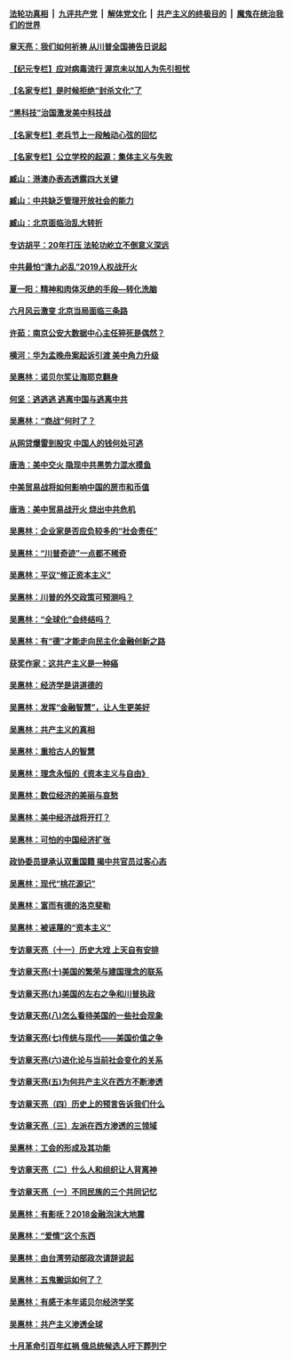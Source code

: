 ####  [法轮功真相](../../../../basic/blob/master/README.md?t=06232202) &nbsp;|&nbsp; [九评共产党](../../../../9ping.md/blob/master/README.md?t=06232202) &nbsp;|&nbsp; [解体党文化](../../../../jtdwh.md/blob/master/README.md?t=06232202)  &nbsp;|&nbsp; [共产主义的终极目的](../../../../gczydzjmd.md/blob/master/README.md?t=06232202) &nbsp;|&nbsp; [魔鬼在统治我们的世界](../../../../mgztzwmdsj.md/blob/master/README.md?t=06232202) 

#### [章天亮：我们如何祈祷 从川普全国祷告日说起](../pages/nsc423/n11944627.md?t=06232202) 

#### [【纪元专栏】应对病毒流行 渥京未以加人为先引担忧](../pages/nsc423/n11875714.md?t=06232202) 

#### [【名家专栏】是时候拒绝“封杀文化”了](../pages/nsc423/n11814093.md?t=06232202) 

#### [“黑科技”治国激发美中科技战](../pages/nsc423/n11638056.md?t=06232202) 

#### [【名家专栏】老兵节上一段触动心弦的回忆](../pages/nsc423/n11646016.md?t=06232202) 

#### [【名家专栏】公立学校的起源：集体主义与失败](../pages/nsc423/n11601833.md?t=06232202) 

#### [臧山：港澳办表态透露四大关键](../pages/nsc423/n11421628.md?t=06232202) 

#### [臧山：中共缺乏管理开放社会的能力](../pages/nsc423/n11407457.md?t=06232202) 

#### [臧山：北京面临治乱大转折](../pages/nsc423/n11406895.md?t=06232202) 

#### [专访胡平：20年打压 法轮功屹立不倒意义深远](../pages/nsc423/n11398800.md?t=06232202) 

#### [中共最怕“逢九必乱”2019人权战开火](../pages/nsc423/n11385248.md?t=06232202) 

#### [夏一阳：精神和肉体灭绝的手段—转化洗脑](../pages/nsc423/n11368250.md?t=06232202) 

#### [六月风云激变 北京当局面临三条路](../pages/nsc423/n11313668.md?t=06232202) 

#### [许茹：南京公安大数据中心主任猝死是偶然？](../pages/nsc423/n11064744.md?t=06232202) 

#### [横河：华为孟晚舟案起诉引渡 美中角力升级](../pages/nsc423/n11027230.md?t=06232202) 

#### [吴惠林：诺贝尔奖让海耶克翻身](../pages/nsc423/n10890049.md?t=06232202) 

#### [何坚：逃逃逃 逃离中国与逃离中共](../pages/nsc423/n10592891.md?t=06232202) 

#### [吴惠林：“商战”何时了？](../pages/nsc423/n10573558.md?t=06232202) 

#### [从网贷爆雷到股灾 中国人的钱何处可逃](../pages/nsc423/n10572800.md?t=06232202) 

#### [唐浩：美中交火 隐现中共黑势力混水摸鱼](../pages/nsc423/n10544040.md?t=06232202) 

#### [中美贸易战将如何影响中国的房市和币值](../pages/nsc423/n10543697.md?t=06232202) 

#### [唐浩：美中贸易战开火 烧出中共危机](../pages/nsc423/n10540126.md?t=06232202) 

#### [吴惠林：企业家是否应负较多的“社会责任”](../pages/nsc423/n10535022.md?t=06232202) 

#### [吴惠林：“川普奇迹”一点都不稀奇](../pages/nsc423/n10512808.md?t=06232202) 

#### [吴惠林：平议“修正资本主义”](../pages/nsc423/n10495724.md?t=06232202) 

#### [吴惠林：川普的外交政策可预测吗？](../pages/nsc423/n10462387.md?t=06232202) 

#### [吴惠林：“全球化”会终结吗？](../pages/nsc423/n10452838.md?t=06232202) 

#### [吴惠林：有“德”才能走向民主化金融创新之路](../pages/nsc423/n10432292.md?t=06232202) 

#### [获奖作家：这共产主义是一种癌](../pages/nsc423/n10431541.md?t=06232202) 

#### [吴惠林：经济学是讲道德的](../pages/nsc423/n10398014.md?t=06232202) 

#### [吴惠林：发挥“金融智慧”，让人生更美好](../pages/nsc423/n10375019.md?t=06232202) 

#### [吴惠林：共产主义的真相](../pages/nsc423/n10351394.md?t=06232202) 

#### [吴惠林：重拾古人的智慧](../pages/nsc423/n10337691.md?t=06232202) 

#### [吴惠林：理念永恒的《资本主义与自由》](../pages/nsc423/n10316274.md?t=06232202) 

#### [吴惠林：数位经济的美丽与哀愁](../pages/nsc423/n10292946.md?t=06232202) 

#### [吴惠林：美中经济战将开打？](../pages/nsc423/n10258825.md?t=06232202) 

#### [吴惠林：可怕的中国经济扩张](../pages/nsc423/n10219147.md?t=06232202) 

#### [政协委员提承认双重国籍 揭中共官员过客心态](../pages/nsc423/n10208809.md?t=06232202) 

#### [吴惠林：现代“桃花源记”](../pages/nsc423/n10185234.md?t=06232202) 

#### [吴惠林：富而有德的洛克斐勒](../pages/nsc423/n10142264.md?t=06232202) 

#### [吴惠林：被诬蔑的“资本主义”](../pages/nsc423/n10124816.md?t=06232202) 

#### [专访章天亮（十一）历史大戏 上天自有安排](../pages/nsc423/n10094905.md?t=06232202) 

#### [专访章天亮(十)美国的繁荣与建国理念的联系](../pages/nsc423/n10094899.md?t=06232202) 

#### [专访章天亮(九)美国的左右之争和川普执政](../pages/nsc423/n10094889.md?t=06232202) 

#### [专访章天亮(八)怎么看待美国的一些社会现象](../pages/nsc423/n10094857.md?t=06232202) 

#### [专访章天亮(七)传统与现代——美国价值之争](../pages/nsc423/n10093140.md?t=06232202) 

#### [专访章天亮(六)进化论与当前社会变化的关系](../pages/nsc423/n10092036.md?t=06232202) 

#### [专访章天亮(五)为何共产主义在西方不断渗透](../pages/nsc423/n10083620.md?t=06232202) 

#### [专访章天亮（四）历史上的预言告诉我们什么](../pages/nsc423/n10083606.md?t=06232202) 

#### [专访章天亮（三）左派在西方渗透的三领域](../pages/nsc423/n10081115.md?t=06232202) 

#### [吴惠林：工会的形成及其功能](../pages/nsc423/n10080633.md?t=06232202) 

#### [专访章天亮（二）什么人和组织让人背离神](../pages/nsc423/n10076637.md?t=06232202) 

#### [专访章天亮（一）不同民族的三个共同记忆](../pages/nsc423/n10074188.md?t=06232202) 

#### [吴惠林：有影呒？2018金融泡沫大地震](../pages/nsc423/n10040534.md?t=06232202) 

#### [吴惠林：“爱情”这个东西](../pages/nsc423/n10019423.md?t=06232202) 

#### [吴惠林：由台湾劳动部政次请辞说起](../pages/nsc423/n9979679.md?t=06232202) 

#### [吴惠林：五鬼搬运如何了？](../pages/nsc423/n9925338.md?t=06232202) 

#### [吴惠林：有感于本年诺贝尔经济学奖](../pages/nsc423/n9871883.md?t=06232202) 

#### [吴惠林：共产主义渗透全球](../pages/nsc423/n9812748.md?t=06232202) 

#### [十月革命引百年红祸 俄总统候选人吁下葬列宁](../pages/nsc423/n9810182.md?t=06232202) 


